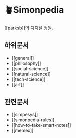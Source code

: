 # 🪴Simonpedia

[[parksb]]의 디지털 정원.

## 하위문서

- [[general]]
- [[philosophy]]
- [[social-science]]
- [[natural-science]]
- [[tech-science]]
- [[art]]

## 관련문서

- [[simpesys]]
- [[simonpedia-rules]]
- [[how-to-take-smart-notes]]
- [[memex]]
